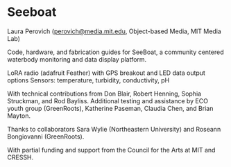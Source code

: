 # Seeboat

Laura Perovich (perovich@media.mit.edu, Object-based Media, MIT Media Lab)

Code, hardware, and fabrication guides for SeeBoat, a community centered waterbody monitoring and data display platform. 

LoRA radio (adafruit Feather) with GPS breakout and LED data output options
Sensors: temperature, turbidity, conductivity, pH

With technical contributions from Don Blair, Robert Henning, Sophia Struckman, and Rod Bayliss. Additional testing and assistance by ECO youth group (GreenRoots), Katherine Paseman, Claudia Chen, and Brian Mayton. 

Thanks to collaborators Sara Wylie (Northeastern University) and Roseann Bongiovanni (GreenRoots). 

With partial funding and support from the Council for the Arts at MIT and CRESSH.


